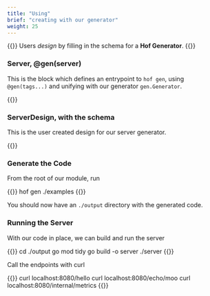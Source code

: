 ```yaml
---
title: "Using"
brief: "creating with our generator"
weight: 25
---
```


{{<lead>}}
Users _design_ by filling in the schema for a __Hof Generator__.
{{</lead>}}

### Server, @gen(server)

This is the block which defines an entrypoint to `hof gen`,
using `@gen(tags...)` and unifying with our generator `gen.Generator`.

{{<codePane title="examples/gen.cue" file="code/the-walkthrough/simple-server/examples/gen.html">}}

### ServerDesign, with the schema

This is the user created design for our server generator.

{{<codePane title="examples/server.cue" file="code/the-walkthrough/simple-server/examples/server.html">}}

### Generate the Code

From the root of our module, run

{{<codeInner lang="sh">}}
hof gen ./examples
{{</codeInner>}}

You should now have an `./output` directory with the generated code.

### Running the Server

With our code in place, we can build and run the server

{{<codeInner lang="sh">}}
cd ./output
go mod tidy
go build -o server
./server
{{</codeInner>}}

Call the endpoints with curl

{{<codeInner lang="sh">}}
curl localhost:8080/hello
curl localhost:8080/echo/moo
curl localhost:8080/internal/metrics
{{</codeInner>}}
